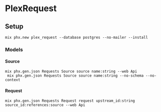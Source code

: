 # PlexRequest

## Setup

```shell
mix phx.new plex_request --database postgres --no-mailer --install
```

### Models

#### Source

```shell
mix phx.gen.json Requests Source source name:string --web Api
 mix phx.gen.json Requests Source source name:string --no-schema --no-context
```

#### Request

```shell
mix phx.gen.json Requests Request request upstream_id:string source_id:references:source --web Api
```
